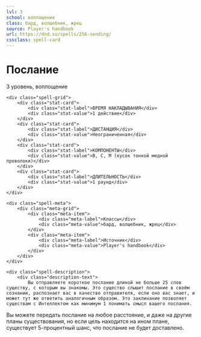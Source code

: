 ```yaml
---
lvl: 3
school: воплощение
class: бард, волшебник, жрец
source: Player's handbook
url: https://dnd.su/spells/256-sending/
cssclass: spell-card
---
```


<div class="spell-container">
    <div class="spell-header">
        <h1 class="spell-name">Послание</h1>
        <div class="spell-level">3 уровень, воплощение</div>
    </div>
    
    <div class="spell-grid">
        <div class="stat-card">
            <div class="stat-label">ВРЕМЯ НАКЛАДЫВАНИЯ</div>
            <div class="stat-value">1 действие</div>
        </div>
        <div class="stat-card">
            <div class="stat-label">ДИСТАНЦИЯ</div>
            <div class="stat-value">Неограниченная</div>
        </div>
        <div class="stat-card">
            <div class="stat-label">КОМПОНЕНТЫ</div>
            <div class="stat-value">В, С, М (кусок тонкой медной проволоки)</div>
        </div>
        <div class="stat-card">
            <div class="stat-label">ДЛИТЕЛЬНОСТЬ</div>
            <div class="stat-value">1 раунд</div>
        </div>
    </div>
    
    <div class="spell-meta">
        <div class="meta-grid">
            <div class="meta-item">
                <div class="meta-label">Классы</div>
                <div class="meta-value">бард, волшебник, жрец</div>
            </div>
            <div class="meta-item">
                <div class="meta-label">Источник</div>
                <div class="meta-value">Player's handbook</div>
            </div>
        </div>
    </div>
    
    <div class="spell-description">
        <div class="description-text">
            Вы отправляете короткое послание длиной не больше 25 слов существу, с которым вы знакомы. Это существо слышит послание в своём сознании, распознает вас в качестве отправителя, если оно вас знает, и может тут же ответить аналогичным образом. Это заклинание позволяет существам с Интеллектом как минимум 1 понимать смысл вашего послания.
Вы можете передать послание на любое расстояние, и даже на другие планы существования, но если цель находится на ином плане, существует 5-процентный шанс, что послание не будет доставлено.
        </div>
    </div>
</div>